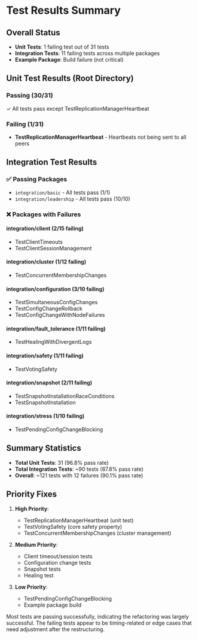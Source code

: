 # Test Results Summary

## Overall Status
- **Unit Tests**: 1 failing test out of 31 tests
- **Integration Tests**: 11 failing tests across multiple packages
- **Example Package**: Build failure (not critical)

## Unit Test Results (Root Directory)

### Passing (30/31)
✓ All tests pass except TestReplicationManagerHeartbeat

### Failing (1/31)
- **TestReplicationManagerHeartbeat** - Heartbeats not being sent to all peers

## Integration Test Results

### ✅ Passing Packages
- `integration/basic` - All tests pass (1/1)
- `integration/leadership` - All tests pass (10/10)

### ❌ Packages with Failures

#### integration/client (2/15 failing)
- TestClientTimeouts
- TestClientSessionManagement

#### integration/cluster (1/12 failing)
- TestConcurrentMembershipChanges

#### integration/configuration (3/10 failing)
- TestSimultaneousConfigChanges
- TestConfigChangeRollback
- TestConfigChangeWithNodeFailures

#### integration/fault_tolerance (1/11 failing)
- TestHealingWithDivergentLogs

#### integration/safety (1/11 failing)
- TestVotingSafety

#### integration/snapshot (2/11 failing)
- TestSnapshotInstallationRaceConditions
- TestSnapshotInstallation

#### integration/stress (1/10 failing)
- TestPendingConfigChangeBlocking

## Summary Statistics
- **Total Unit Tests**: 31 (96.8% pass rate)
- **Total Integration Tests**: ~90 tests (87.8% pass rate)
- **Overall**: ~121 tests with 12 failures (90.1% pass rate)

## Priority Fixes
1. **High Priority**: 
   - TestReplicationManagerHeartbeat (unit test)
   - TestVotingSafety (core safety property)
   - TestConcurrentMembershipChanges (cluster management)

2. **Medium Priority**: 
   - Client timeout/session tests
   - Configuration change tests
   - Snapshot tests
   - Healing test

3. **Low Priority**:
   - TestPendingConfigChangeBlocking
   - Example package build

Most tests are passing successfully, indicating the refactoring was largely successful. The failing tests appear to be timing-related or edge cases that need adjustment after the restructuring.